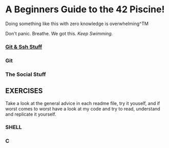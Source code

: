# A Beginners Guide to the 42 Piscine!

Doing something like this with zero knowledge is overwhelming^TM

Don't panic. Breathe. We got this. *Keep Swimming.*

### [Git & Ssh Stuff]()

### Git

### The Social Stuff

## EXERCISES

Take a look at the general advice in each readme file, try it youself, and if worst comes to worst have a look at my code and try to read, understand and replicate it yourself. 

### SHELL

### C
